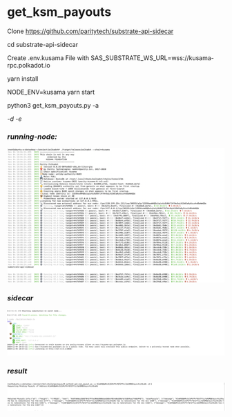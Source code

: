 # get_ksm_payouts

Clone https://github.com/paritytech/substrate-api-sidecar

cd substrate-api-sidecar

Create .env.kusama File with SAS_SUBSTRATE_WS_URL=wss://kusama-rpc.polkadot.io

yarn install

NODE_ENV=kusama yarn start

python3 get_ksm_payouts.py -a <address> -d <depth> -e <era>

### running-node:
![image](https://github.com/zhiwei-w-luo/get_ksm_payouts/blob/main/images/running-node.png)
### sidecar
![image](https://github.com/zhiwei-w-luo/get_ksm_payouts/blob/main/images/sidecar.png)
### result
![image](https://github.com/zhiwei-w-luo/get_ksm_payouts/blob/main/images/result.png)
